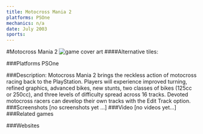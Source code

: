 ```yaml
---
title: Motocross Mania 2
platforms: PSOne
mechanics: n/a
date: July 2003
sports: 
---
```

#Motocross Mania 2
![game cover art](- "Logo Title Text 1")
####Alternative tiles:

###Platforms
PSOne

###Description:
Motocross Mania 2 brings the reckless action of motocross racing back to the PlayStation. Players will experience improved turning, refined graphics, advanced bikes, new stunts, two classes of bikes (125cc or 250cc), and three levels of difficulty spread across 16 tracks. Devoted motocross racers can develop their own tracks with the Edit Track option.
###Screenshots
[no screenshots yet ...]
###Video
[no videos yet...]
###Related games

###Websites


